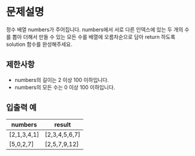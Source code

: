 
# 문제설명
정수 배열 numbers가 주어집니다. 
numbers에서 서로 다른 인덱스에 있는 두 개의 수를 뽑아 더해서 
만들 수 있는 모든 수를 배열에 오름차순으로 담아 return 하도록 solution 함수를 완성해주세요.



## 제한사항
- numbers의 길이는 2 이상 100 이하입니다.
- numbers의 모든 수는 0 이상 100 이하입니다.

## 입출력 예
|numbers	|result|
|----|----|
|[2,1,3,4,1]|	[2,3,4,5,6,7]|
|[5,0,2,7]	|[2,5,7,9,12]|
